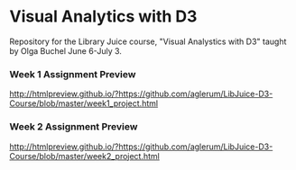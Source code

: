 Visual Analytics with D3
=========================

Repository for the Library Juice course, "Visual Analystics with D3" taught by Olga Buchel June 6-July 3.

### Week 1 Assignment Preview

http://htmlpreview.github.io/?https://github.com/aglerum/LibJuice-D3-Course/blob/master/week1_project.html

### Week 2 Assignment Preview

http://htmlpreview.github.io/?https://github.com/aglerum/LibJuice-D3-Course/blob/master/week2_project.html
